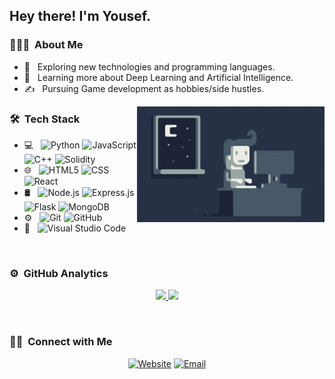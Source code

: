 <h2> Hey there! I'm Yousef.</h2>

<h3> 👨🏻‍💻 &nbsp;About Me </h3>

- 🤔 &nbsp; Exploring new technologies and programming languages.
- 🌱 &nbsp; Learning more about Deep Learning and Artificial Intelligence.
- ✍️ &nbsp; Pursuing Game development as hobbies/side hustles.

<img alt="Night Coding" src="https://raw.githubusercontent.com/AVS1508/AVS1508/master/assets/Night-Coding.gif" align="right"/>

<h3> 🛠 &nbsp;Tech Stack</h3>

- 💻 &nbsp;
  ![Python](https://img.shields.io/badge/-Python-333333?style=flat&logo=python)
  ![JavaScript](https://img.shields.io/badge/-JavaScript-333333?style=flat&logo=javascript)
  ![C++](https://img.shields.io/badge/-C++-333333?style=flat&logo=C%2B%2B&logoColor=00599C) 
  ![Solidity](https://img.shields.io/badge/-Solidity-333333?style=flat&logo=Solidity)
- 🌐 &nbsp;
  ![HTML5](https://img.shields.io/badge/-HTML5-333333?style=flat&logo=HTML5)
  ![CSS](https://img.shields.io/badge/-CSS-333333?style=flat&logo=CSS3&logoColor=1572B6)
  ![React](https://img.shields.io/badge/-React-333333?style=flat&logo=react)  
- 🛢 &nbsp;
  ![Node.js](https://img.shields.io/badge/-Node.js-333333?style=flat&logo=node.js)
  ![Express.js](https://img.shields.io/badge/-Express.js-333333?style=flat&logo=express)
  ![Flask](https://img.shields.io/badge/-Flask-333333?style=flat&logo=flask)
  ![MongoDB](https://img.shields.io/badge/-MongoDB-333333?style=flat&logo=mongodb)
- ⚙️ &nbsp;
  ![Git](https://img.shields.io/badge/-Git-333333?style=flat&logo=git)
  ![GitHub](https://img.shields.io/badge/-GitHub-333333?style=flat&logo=github) 
- 🔧 &nbsp;
  ![Visual Studio Code](https://img.shields.io/badge/-Visual%20Studio%20Code-333333?style=flat&logo=visual-studio-code&logoColor=007ACC)  

<br/>
<h3> ⚙️ &nbsp;GitHub Analytics</h3>
<p align="center">
<a href="https://github.com/Yousef-Hany-Elhossainy">
  <img height="180em" src="https://github-readme-stats-eight-theta.vercel.app/api?username=Yousef-Hany-Elhossainy&show_icons=true&theme=algolia&include_all_commits=true&count_private=false"/>
  <img height="180em" src="https://github-readme-stats-eight-theta.vercel.app/api/top-langs/?username=Yousef-Hany-Elhossainy&layout=compact&langs_count=8&theme=algolia"/>
</a>
</p>

<br/>

<h3> 🤝🏻 &nbsp;Connect with Me </h3>

<p align="center">
<a href="https://yousefdev.netlify.app/"><img alt="Website" src="https://img.shields.io/badge/Website-https://yousefdev.netlify.app/-blue?style=flat-square&logo=google-chrome"></a>
<a href="mailto:yousefhany@pm.me"><img alt="Email" src="https://img.shields.io/badge/yousefhany@pm.me-blue?style=flat-square&logo=ProtonMail"></a>
</p>
